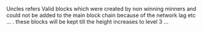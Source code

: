 Uncles refers  Valid blocks which were created by non winning minners and could not be added to the main block chain because of the network lag etc ... . these blocks will be kept till the height increases to level 3 ...

